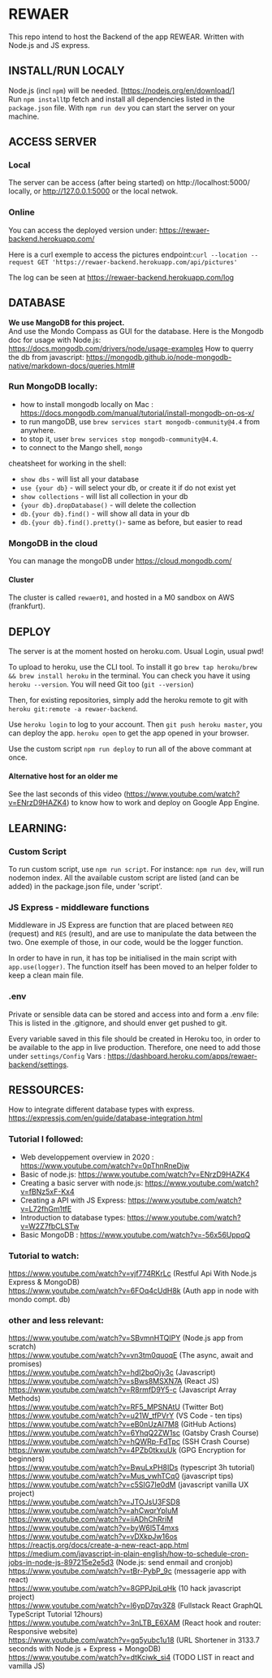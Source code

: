 # REWAER

This repo intend to host the Backend of the app REWEAR. Written with Node.js and JS express.

## INSTALL/RUN LOCALY

Node.js (incl `npm`) will be needed. [https://nodejs.org/en/download/]</br>
Run `npm install`tp fetch and install all dependencies listed in the `package.json` file.
With `npm run dev` you can start the server on your machine.

## ACCESS SERVER

### Local

The server can be access (after being started) on http://localhost:5000/ locally, or http://127.0.0.1:5000 or the local netwok.

### Online

You can access the deployed version under: https://rewaer-backend.herokuapp.com/

Here is a curl exemple to access the pictures endpoint:`curl --location --request GET 'https://rewaer-backend.herokuapp.com/api/pictures'`

The log can be seen at https://rewaer-backend.herokuapp.com/log

## DATABASE

**We use MangoDB for this project.** </br>
And use the Mondo Compass as GUI for the database. 
Here is the Mongodb doc for usage with Node.js: https://docs.mongodb.com/drivers/node/usage-examples 
How to querry the db from javascript: https://mongodb.github.io/node-mongodb-native/markdown-docs/queries.html#

### Run MongoDB locally: 
- how to install mongodb locally on Mac : https://docs.mongodb.com/manual/tutorial/install-mongodb-on-os-x/
- to run mangoDB, use `brew services start mongodb-community@4.4` from anywhere. 
- to stop it, user `brew services stop mongodb-community@4.4`.
- to connect to the Mango shell, `mongo`

cheatsheet for working in the shell:
- `show dbs` - will list all your database
- `use {your db}` - will select your db, or create it if do not exist yet
- `show collections` - will list all collection in your db
- `{your db}.dropDatabase()` - will delete the collection
- `db.{your db}.find()` - will show all data in your db
- `db.{your db}.find().pretty()`- same as before, but easier to read

### MongoDB in the cloud
You can manage the mongoDB under https://cloud.mongodb.com/

#### Cluster
The cluster is called `rewaer01`, and hosted in a M0 sandbox on AWS (frankfurt).

## DEPLOY

The server is at the moment hosted on heroku.com. Usual Login, usual pwd!</br>

To upload to heroku, use the CLI tool. To install it go `brew tap heroku/brew && brew install heroku` in the terminal. You can check you have it using `heroku --version`. You will need Git too (`git --version`)</br>

Then, for existing repositories, simply add the heroku remote to git with `heroku git:remote -a rewaer-backend`.

Use `heroku login` to log to your account. Then `git push heroku master`, you can deploy the app. `heroku open` to get the app opened in your browser.

Use the custom script `npm run deploy` to run all of the above commant at once.

#### Alternative host for an older me

See the last seconds of this video (https://www.youtube.com/watch?v=ENrzD9HAZK4) to know how to work and deploy on Google App Engine.

## LEARNING:

### Custom Script

To run custom script, use `npm run script`. For instance: `npm run dev`, will run nodemon index. All the available custom script are listed (and can be added) in the package.json file, under 'script'.

### JS Express - middleware functions

Middleware in JS Express are function that are placed between `REQ` (request) and `RES` (result), and are use to manipulate the data between the two. One exemple of those, in our code, would be the logger function.

In order to have in run, it has top be initialised in the main script with `app.use(logger)`. The function itself has been moved to an helper folder to keep a clean main file.

### .env

Private or sensible data can be stored and access into and form a .env file: This is listed in the .gitignore, and should enver get pushed to git. 

Every variable saved in this file should be created in Heroku too, in order to be available to the app in live production. Therefore, one need to add those under `settings/Config` Vars : https://dashboard.heroku.com/apps/rewaer-backend/settings. 

## RESSOURCES:

How to integrate different database types with express.
https://expressjs.com/en/guide/database-integration.html </br>

### Tutorial I followed:

- Web developpement overview in 2020 : https://www.youtube.com/watch?v=0pThnRneDjw </br>
- Basic of node.js: https://www.youtube.com/watch?v=ENrzD9HAZK4 </br>
- Creating a basic server with node.js: https://www.youtube.com/watch?v=fBNz5xF-Kx4 </br>
- Creating a API with JS Express: https://www.youtube.com/watch?v=L72fhGm1tfE</br>
- Introduction to database types: https://www.youtube.com/watch?v=W2Z7fbCLSTw</br>
- Basic MongoDB : https://www.youtube.com/watch?v=-56x56UppqQ</br>

### Tutorial to watch:

https://www.youtube.com/watch?v=vjf774RKrLc (Restful Api With Node.js Express & MongoDB) </br>
https://www.youtube.com/watch?v=6FOq4cUdH8k (Auth app in node with mondo compt. db) </br>

### other and less relevant: </br>

https://www.youtube.com/watch?v=SBvmnHTQIPY (Node.js app from scratch) </br>
https://www.youtube.com/watch?v=vn3tm0quoqE (The async, await and promises) </br>
https://www.youtube.com/watch?v=hdI2bqOjy3c (Javascript) </br>
https://www.youtube.com/watch?v=sBws8MSXN7A (React JS) </br>
https://www.youtube.com/watch?v=R8rmfD9Y5-c (Javascript Array Methods) </br>
https://www.youtube.com/watch?v=RF5_MPSNAtU (Twitter Bot) </br>
https://www.youtube.com/watch?v=u21W_tfPVrY (VS Code - ten tips) </br>
https://www.youtube.com/watch?v=eB0nUzAI7M8 (GitHub Actions) </br>
https://www.youtube.com/watch?v=6YhqQ2ZW1sc (Gatsby Crash Course) </br>
https://www.youtube.com/watch?v=hQWRp-FdTpc (SSH Crash Course) </br>
https://www.youtube.com/watch?v=4PZb0tkxuUk (GPG Encryption for beginners) </br>
https://www.youtube.com/watch?v=BwuLxPH8IDs (typescript 3h tutorial) </br>
https://www.youtube.com/watch?v=Mus_vwhTCq0 (javascript tips) </br>
https://www.youtube.com/watch?v=c5SIG7Ie0dM (javascript vanilla UX project) </br>
https://www.youtube.com/watch?v=JTOJsU3FSD8 </br>
https://www.youtube.com/watch?v=ahCwqrYpIuM </br>
https://www.youtube.com/watch?v=iiADhChRriM </br>
https://www.youtube.com/watch?v=byW6l5T4mxs </br>
https://www.youtube.com/watch?v=vDXkpJw16os </br>
https://reactjs.org/docs/create-a-new-react-app.html </br>
https://medium.com/javascript-in-plain-english/how-to-schedule-cron-jobs-in-node-js-897215e2e5d3 (Node.js: send enmail and cronjob) </br>
https://www.youtube.com/watch?v=tBr-PybP_9c (messagerie app with react) </br>
https://www.youtube.com/watch?v=8GPPJpiLqHk (10 hack javascript project) </br>
https://www.youtube.com/watch?v=I6ypD7qv3Z8 (Fullstack React GraphQL TypeScript Tutorial 12hours) </br>
https://www.youtube.com/watch?v=3nLTB_E6XAM (React hook and router: Responsive website) </br>
https://www.youtube.com/watch?v=gq5yubc1u18 (URL Shortener in 3133.7 seconds with Node.js + Express + MongoDB) </br>
https://www.youtube.com/watch?v=dtKciwk_si4 (TODO LIST in react and vamilla JS)
